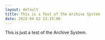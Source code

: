 ```yaml
---
layout: default
title: This is a Test of the Archive System
date: 2022-04-02 13:15:00
---
```


This is just  a test of the Archive System.
